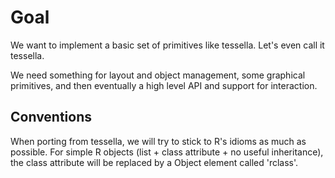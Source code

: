
# Goal

We want to implement a basic set of primitives like tessella.  Let's
even call it tessella.

We need something for layout and object management, some graphical
primitives, and then eventually a high level API and support for
interaction.


## Conventions

When porting from tessella, we will try to stick to R's idioms as much
as possible.  For simple R objects (list + class attribute + no useful
inheritance), the class attribute will be replaced by a Object element
called 'rclass'.

 
